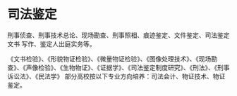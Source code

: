 # 司法鉴定

刑事侦查、刑事技术总论、现场勘查、刑事照相、痕迹鉴定、文件鉴定、司法鉴定文书 写作、鉴定人出庭实务等。

《文书检验》、《形貌物证检验》、《微量物证检验》、《图像处理技术》、《现场勘查》、《声像检验》、《生物物证》、《证据学》、《司法鉴定制度研究》、《刑法》、《刑事诉讼法》、《民法学》 部分高校按以下专业方向培养：司法会计、物证技术、物证鉴定。